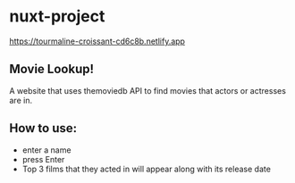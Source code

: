 # nuxt-project

https://tourmaline-croissant-cd6c8b.netlify.app

## Movie Lookup!

A website that uses themoviedb API to find movies that actors or actresses are in.

## How to use:

* enter a name
* press Enter
* Top 3 films that they acted in will appear along with its release date
